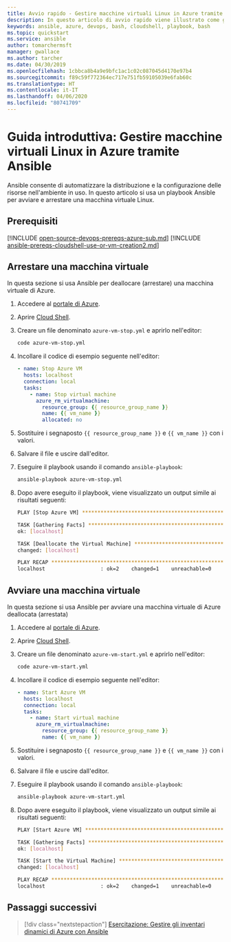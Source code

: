 ```yaml
---
title: Avvio rapido - Gestire macchine virtuali Linux in Azure tramite Ansible
description: In questo articolo di avvio rapido viene illustrato come gestire una macchina virtuale Linux in Azure con Ansible
keywords: ansible, azure, devops, bash, cloudshell, playbook, bash
ms.topic: quickstart
ms.service: ansible
author: tomarchermsft
manager: gwallace
ms.author: tarcher
ms.date: 04/30/2019
ms.openlocfilehash: 1cbbca8b4a9e9bfc1ac1c02c087045d4170e97b4
ms.sourcegitcommit: f89c59f772364ec717e751fb59105039e6fab60c
ms.translationtype: HT
ms.contentlocale: it-IT
ms.lasthandoff: 04/06/2020
ms.locfileid: "80741709"
---
```

# <a name="quickstart-manage-linux-virtual-machines-in-azure-using-ansible"></a>Guida introduttiva: Gestire macchine virtuali Linux in Azure tramite Ansible

Ansible consente di automatizzare la distribuzione e la configurazione delle risorse nell'ambiente in uso. In questo articolo si usa un playbook Ansible per avviare e arrestare una macchina virtuale Linux. 

## <a name="prerequisites"></a>Prerequisiti

[!INCLUDE [open-source-devops-prereqs-azure-sub.md](../../includes/open-source-devops-prereqs-azure-subscription.md)]
[!INCLUDE [ansible-prereqs-cloudshell-use-or-vm-creation2.md](../../includes/ansible-prereqs-cloudshell-use-or-vm-creation2.md)]

## <a name="stop-a-virtual-machine"></a>Arrestare una macchina virtuale

In questa sezione si usa Ansible per deallocare (arrestare) una macchina virtuale di Azure.

1. Accedere al [portale di Azure](https://go.microsoft.com/fwlink/p/?LinkID=525040).

1. Aprire [Cloud Shell](/azure/cloud-shell/overview).

1. Creare un file denominato `azure-vm-stop.yml` e aprirlo nell'editor:

    ```bash
    code azure-vm-stop.yml
    ```

1. Incollare il codice di esempio seguente nell'editor:

    ```yaml
    - name: Stop Azure VM
      hosts: localhost
      connection: local
      tasks:
        - name: Stop virtual machine
          azure_rm_virtualmachine:
            resource_group: {{ resource_group_name }}
            name: {{ vm_name }}
            allocated: no
    ```

1. Sostituire i segnaposto `{{ resource_group_name }}` e `{{ vm_name }}` con i valori.

1. Salvare il file e uscire dall'editor.

1. Eseguire il playbook usando il comando `ansible-playbook`:

    ```bash
    ansible-playbook azure-vm-stop.yml
    ```

1. Dopo avere eseguito il playbook, viene visualizzato un output simile ai risultati seguenti:

    ```bash
    PLAY [Stop Azure VM] ********************************************************

    TASK [Gathering Facts] ******************************************************
    ok: [localhost]

    TASK [Deallocate the Virtual Machine] ***************************************
    changed: [localhost]

    PLAY RECAP ******************************************************************
    localhost                  : ok=2    changed=1    unreachable=0    failed=0
    ```

## <a name="start-a-virtual-machine"></a>Avviare una macchina virtuale

In questa sezione si usa Ansible per avviare una macchina virtuale di Azure deallocata (arrestata)

1. Accedere al [portale di Azure](https://go.microsoft.com/fwlink/p/?LinkID=525040).

1. Aprire [Cloud Shell](/azure/cloud-shell/overview).

1. Creare un file denominato `azure-vm-start.yml` e aprirlo nell'editor:

    ```bash
    code azure-vm-start.yml
    ```

1. Incollare il codice di esempio seguente nell'editor:

    ```yaml
    - name: Start Azure VM
      hosts: localhost
      connection: local
      tasks:
        - name: Start virtual machine
          azure_rm_virtualmachine:
            resource_group: {{ resource_group_name }}
            name: {{ vm_name }}
    ```

1. Sostituire i segnaposto `{{ resource_group_name }}` e `{{ vm_name }}` con i valori.

1. Salvare il file e uscire dall'editor.

1. Eseguire il playbook usando il comando `ansible-playbook`:

    ```bash
    ansible-playbook azure-vm-start.yml
    ```

1. Dopo avere eseguito il playbook, viene visualizzato un output simile ai risultati seguenti:

    ```bash
    PLAY [Start Azure VM] ********************************************************

    TASK [Gathering Facts] ******************************************************
    ok: [localhost]

    TASK [Start the Virtual Machine] ********************************************
    changed: [localhost]

    PLAY RECAP ******************************************************************
    localhost                  : ok=2    changed=1    unreachable=0    failed=0
    ```

## <a name="next-steps"></a>Passaggi successivi

> [!div class="nextstepaction"] 
> [Esercitazione: Gestire gli inventari dinamici di Azure con Ansible](./dynamic-inventory-configure.md)